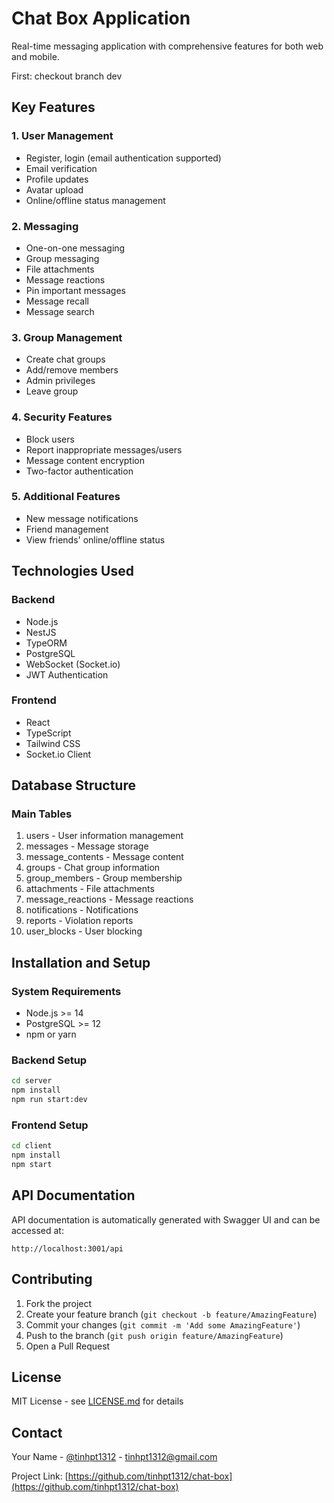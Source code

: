 # Chat Box Application

Real-time messaging application with comprehensive features for both web and mobile.

First: checkout branch dev

## Key Features

### 1. User Management

- Register, login (email authentication supported)
- Email verification
- Profile updates
- Avatar upload
- Online/offline status management

### 2. Messaging

- One-on-one messaging
- Group messaging
- File attachments
- Message reactions
- Pin important messages
- Message recall
- Message search

### 3. Group Management

- Create chat groups
- Add/remove members
- Admin privileges
- Leave group

### 4. Security Features

- Block users
- Report inappropriate messages/users
- Message content encryption
- Two-factor authentication

### 5. Additional Features

- New message notifications
- Friend management
- View friends' online/offline status

## Technologies Used

### Backend

- Node.js
- NestJS
- TypeORM
- PostgreSQL
- WebSocket (Socket.io)
- JWT Authentication

### Frontend

- React
- TypeScript
- Tailwind CSS
- Socket.io Client

## Database Structure

### Main Tables

1. users - User information management
2. messages - Message storage
3. message_contents - Message content
4. groups - Chat group information
5. group_members - Group membership
6. attachments - File attachments
7. message_reactions - Message reactions
8. notifications - Notifications
9. reports - Violation reports
10. user_blocks - User blocking

## Installation and Setup

### System Requirements

- Node.js >= 14
- PostgreSQL >= 12
- npm or yarn

### Backend Setup

```bash
cd server
npm install
npm run start:dev
```

### Frontend Setup

```bash
cd client
npm install
npm start
```

## API Documentation

API documentation is automatically generated with Swagger UI and can be accessed at:

```
http://localhost:3001/api
```

## Contributing

1. Fork the project
2. Create your feature branch (`git checkout -b feature/AmazingFeature`)
3. Commit your changes (`git commit -m 'Add some AmazingFeature'`)
4. Push to the branch (`git push origin feature/AmazingFeature`)
5. Open a Pull Request

## License

MIT License - see [LICENSE.md](LICENSE.md) for details

## Contact

Your Name - [@tinhpt1312](https://github.com/tinhpt1312) - tinhpt1312@gmail.com

Project Link: [https://github.com/tinhpt1312/chat-box](https://github.com/tinhpt1312/chat-box)
